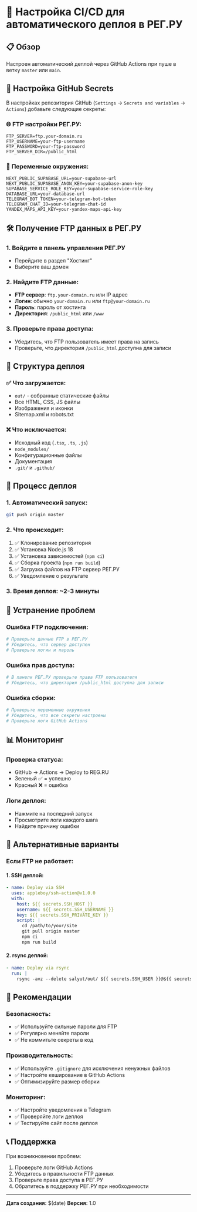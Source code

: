 # 🚀 Настройка CI/CD для автоматического деплоя в РЕГ.РУ

## 📋 Обзор

Настроен автоматический деплой через GitHub Actions при пуше в ветку `master` или `main`.

## 🔧 Настройка GitHub Secrets

В настройках репозитория GitHub (`Settings` → `Secrets and variables` → `Actions`) добавьте следующие секреты:

### 🌐 **FTP настройки РЕГ.РУ:**
```
FTP_SERVER=ftp.your-domain.ru
FTP_USERNAME=your-ftp-username
FTP_PASSWORD=your-ftp-password
FTP_SERVER_DIR=/public_html
```

### 🔑 **Переменные окружения:**
```
NEXT_PUBLIC_SUPABASE_URL=your-supabase-url
NEXT_PUBLIC_SUPABASE_ANON_KEY=your-supabase-anon-key
SUPABASE_SERVICE_ROLE_KEY=your-supabase-service-role-key
DATABASE_URL=your-database-url
TELEGRAM_BOT_TOKEN=your-telegram-bot-token
TELEGRAM_CHAT_ID=your-telegram-chat-id
YANDEX_MAPS_API_KEY=your-yandex-maps-api-key
```

## 🛠️ Получение FTP данных в РЕГ.РУ

### 1. **Войдите в панель управления РЕГ.РУ**
- Перейдите в раздел "Хостинг"
- Выберите ваш домен

### 2. **Найдите FTP данные:**
- **FTP сервер**: `ftp.your-domain.ru` или IP адрес
- **Логин**: обычно `your-domain.ru` или `ftp@your-domain.ru`
- **Пароль**: пароль от хостинга
- **Директория**: `/public_html` или `/www`

### 3. **Проверьте права доступа:**
- Убедитесь, что FTP пользователь имеет права на запись
- Проверьте, что директория `/public_html` доступна для записи

## 📁 Структура деплоя

### ✅ **Что загружается:**
- `out/` - собранные статические файлы
- Все HTML, CSS, JS файлы
- Изображения и иконки
- Sitemap.xml и robots.txt

### ❌ **Что исключается:**
- Исходный код (`.tsx`, `.ts`, `.js`)
- `node_modules/`
- Конфигурационные файлы
- Документация
- `.git/` и `.github/`

## 🔄 Процесс деплоя

### 1. **Автоматический запуск:**
```bash
git push origin master
```

### 2. **Что происходит:**
1. ✅ Клонирование репозитория
2. ✅ Установка Node.js 18
3. ✅ Установка зависимостей (`npm ci`)
4. ✅ Сборка проекта (`npm run build`)
5. ✅ Загрузка файлов на FTP сервер РЕГ.РУ
6. ✅ Уведомление о результате

### 3. **Время деплоя:** ~2-3 минуты

## 🚨 Устранение проблем

### **Ошибка FTP подключения:**
```bash
# Проверьте данные FTP в РЕГ.РУ
# Убедитесь, что сервер доступен
# Проверьте логин и пароль
```

### **Ошибка прав доступа:**
```bash
# В панели РЕГ.РУ проверьте права FTP пользователя
# Убедитесь, что директория /public_html доступна для записи
```

### **Ошибка сборки:**
```bash
# Проверьте переменные окружения
# Убедитесь, что все секреты настроены
# Проверьте логи GitHub Actions
```

## 📊 Мониторинг

### **Проверка статуса:**
- GitHub → Actions → Deploy to REG.RU
- Зеленый ✅ = успешно
- Красный ❌ = ошибка

### **Логи деплоя:**
- Нажмите на последний запуск
- Просмотрите логи каждого шага
- Найдите причину ошибки

## 🔧 Альтернативные варианты

### **Если FTP не работает:**

#### 1. **SSH деплой:**
```yaml
- name: Deploy via SSH
  uses: appleboy/ssh-action@v1.0.0
  with:
    host: ${{ secrets.SSH_HOST }}
    username: ${{ secrets.SSH_USERNAME }}
    key: ${{ secrets.SSH_PRIVATE_KEY }}
    script: |
      cd /path/to/your/site
      git pull origin master
      npm ci
      npm run build
```

#### 2. **rsync деплой:**
```yaml
- name: Deploy via rsync
  run: |
    rsync -avz --delete salyut/out/ ${{ secrets.SSH_USER }}@${{ secrets.SSH_HOST }}:/path/to/site/
```

## 🎯 Рекомендации

### **Безопасность:**
- ✅ Используйте сильные пароли для FTP
- ✅ Регулярно меняйте пароли
- ✅ Не коммитьте секреты в код

### **Производительность:**
- ✅ Используйте `.gitignore` для исключения ненужных файлов
- ✅ Настройте кеширование в GitHub Actions
- ✅ Оптимизируйте размер сборки

### **Мониторинг:**
- ✅ Настройте уведомления в Telegram
- ✅ Проверяйте логи деплоя
- ✅ Тестируйте сайт после деплоя

## 📞 Поддержка

При возникновении проблем:
1. Проверьте логи GitHub Actions
2. Убедитесь в правильности FTP данных
3. Проверьте права доступа в РЕГ.РУ
4. Обратитесь в поддержку РЕГ.РУ при необходимости

---
**Дата создания:** $(date)
**Версия:** 1.0
